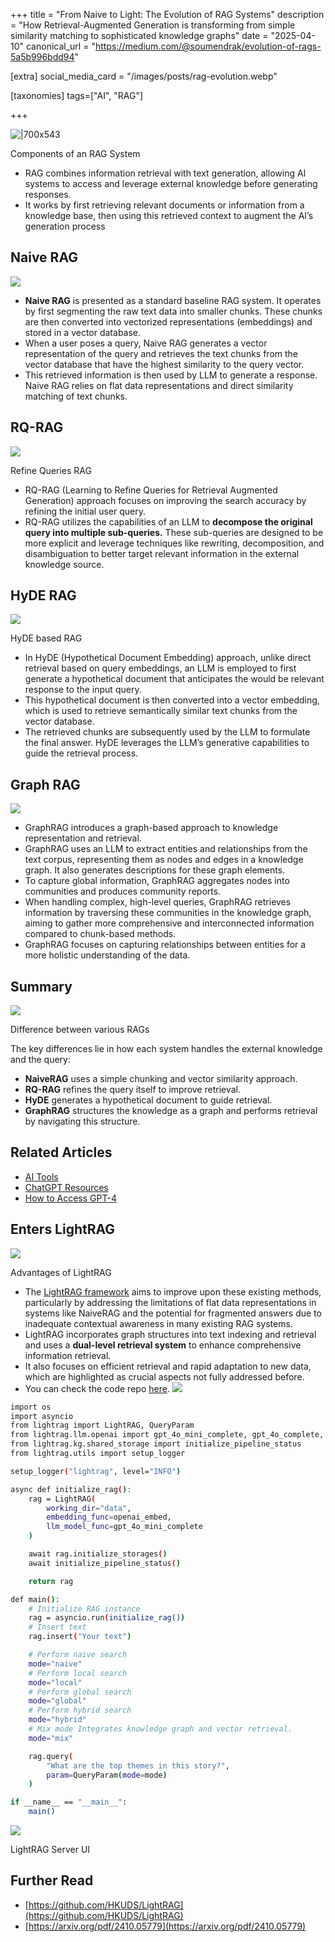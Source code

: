 +++
title = "From Naive to Light: The Evolution of RAG Systems"
description = "How Retrieval-Augmented Generation is transforming from simple similarity matching to sophisticated knowledge graphs"
date = "2025-04-10"
canonical_url = "https://medium.com/@soumendrak/evolution-of-rags-5a5b996bdd94"

[extra]
social_media_card = "/images/posts/rag-evolution.webp"

[taxonomies]
tags=["AI", "RAG"]

+++

![|700x543](https://miro.medium.com/v2/resize:fit:700/1*joeczo_WjO680VN89dy9aA.png)

Components of an RAG System

- RAG combines information retrieval with text generation, allowing AI systems to access and leverage external knowledge before generating responses.
- It works by first retrieving relevant documents or information from a knowledge base, then using this retrieved context to augment the AI’s generation process

## Naive RAG

![](https://miro.medium.com/v2/resize:fit:700/1*C9fMlA_rrH9dMrihHXAHyQ.png)
- **Naive RAG** is presented as a standard baseline RAG system. It operates by first segmenting the raw text data into smaller chunks. These chunks are then converted into vectorized representations (embeddings) and stored in a vector database.
- When a user poses a query, Naive RAG generates a vector representation of the query and retrieves the text chunks from the vector database that have the highest similarity to the query vector.
- This retrieved information is then used by LLM to generate a response. Naive RAG relies on flat data representations and direct similarity matching of text chunks.

## RQ-RAG

![](https://miro.medium.com/v2/resize:fit:700/1*G2cbSuxOxEtb7W4DSXR7GQ.png)

Refine Queries RAG

- RQ-RAG (Learning to Refine Queries for Retrieval Augmented Generation) approach focuses on improving the search accuracy by refining the initial user query.
- RQ-RAG utilizes the capabilities of an LLM to **decompose the original query into multiple sub-queries.** These sub-queries are designed to be more explicit and leverage techniques like rewriting, decomposition, and disambiguation to better target relevant information in the external knowledge source.

## HyDE RAG

![](https://miro.medium.com/v2/resize:fit:700/1*ErbeUkkJZg2terNdXwwkQA.png)

HyDE based RAG

- In HyDE (Hypothetical Document Embedding) approach, unlike direct retrieval based on query embeddings, an LLM is employed to first generate a hypothetical document that anticipates the would be relevant response to the input query.
- This hypothetical document is then converted into a vector embedding, which is used to retrieve semantically similar text chunks from the vector database.
- The retrieved chunks are subsequently used by the LLM to formulate the final answer. HyDE leverages the LLM’s generative capabilities to guide the retrieval process.

## Graph RAG

![](https://miro.medium.com/v2/resize:fit:700/1*d7BqYJUfSZc2TiTbQdEzkQ.png)
- GraphRAG introduces a graph-based approach to knowledge representation and retrieval.
- GraphRAG uses an LLM to extract entities and relationships from the text corpus, representing them as nodes and edges in a knowledge graph. It also generates descriptions for these graph elements.
- To capture global information, GraphRAG aggregates nodes into communities and produces community reports.
- When handling complex, high-level queries, GraphRAG retrieves information by traversing these communities in the knowledge graph, aiming to gather more comprehensive and interconnected information compared to chunk-based methods.
- GraphRAG focuses on capturing relationships between entities for a more holistic understanding of the data.

## Summary

![](https://miro.medium.com/v2/resize:fit:700/1*BjlLpr2ZHWbOExJeyARfsw.png)

Difference between various RAGs

The key differences lie in how each system handles the external knowledge and the query:

- **NaiveRAG** uses a simple chunking and vector similarity approach.
- **RQ-RAG** refines the query itself to improve retrieval.
- **HyDE** generates a hypothetical document to guide retrieval.
- **GraphRAG** structures the knowledge as a graph and performs retrieval by navigating this structure.

## Related Articles
- [AI Tools](/blog/ai-tools)
- [ChatGPT Resources](/blog/chatgpt-resources)
- [How to Access GPT-4](/blog/how-to-access-gpt-4)

## Enters LightRAG

![](https://miro.medium.com/v2/resize:fit:700/1*Qq0Ly460XMJkIWibKOyliA.png)

Advantages of LightRAG

- The [LightRAG framework](https://arxiv.org/pdf/2410.05779) aims to improve upon these existing methods, particularly by addressing the limitations of flat data representations in systems like NaiveRAG and the potential for fragmented answers due to inadequate contextual awareness in many existing RAG systems.
- LightRAG incorporates graph structures into text indexing and retrieval and uses a **dual-level retrieval system** to enhance comprehensive information retrieval.
- It also focuses on efficient retrieval and rapid adaptation to new data, which are highlighted as crucial aspects not fully addressed before.
- You can check the code repo [here](https://github.com/HKUDS/LightRAG).
![](https://miro.medium.com/v2/resize:fit:700/0*oXJWuCUn_Y8hqSxC.png)
```sh
import os
import asyncio
from lightrag import LightRAG, QueryParam
from lightrag.llm.openai import gpt_4o_mini_complete, gpt_4o_complete, openai_embed
from lightrag.kg.shared_storage import initialize_pipeline_status
from lightrag.utils import setup_logger

setup_logger("lightrag", level="INFO")

async def initialize_rag():
    rag = LightRAG(
        working_dir="data",
        embedding_func=openai_embed,
        llm_model_func=gpt_4o_mini_complete
    )

    await rag.initialize_storages()
    await initialize_pipeline_status()

    return rag

def main():
    # Initialize RAG instance
    rag = asyncio.run(initialize_rag())
    # Insert text
    rag.insert("Your text")

    # Perform naive search
    mode="naive"
    # Perform local search
    mode="local"
    # Perform global search
    mode="global"
    # Perform hybrid search
    mode="hybrid"
    # Mix mode Integrates knowledge graph and vector retrieval.
    mode="mix"

    rag.query(
        "What are the top themes in this story?",
        param=QueryParam(mode=mode)
    )

if __name__ == "__main__":
    main()
```
![](https://miro.medium.com/v2/resize:fit:700/0*Tycg7tsI-CyHwAU-.png)

LightRAG Server UI

## Further Read

- [https://github.com/HKUDS/LightRAG](https://github.com/HKUDS/LightRAG)
- [https://arxiv.org/pdf/2410.05779](https://arxiv.org/pdf/2410.05779)
